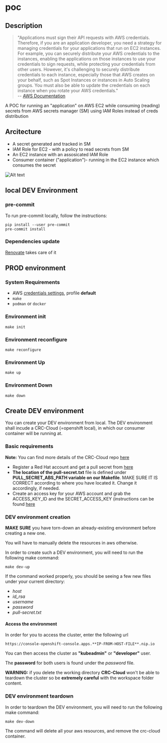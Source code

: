 # poc

## Description

> "Applications must sign their API requests with AWS credentials. Therefore,
if you are an application developer, you need a strategy for managing
credentials for your applications that run on EC2 instances. For example, you
can securely distribute your AWS credentials to the instances, enabling the
applications on those instances to use your credentials to sign requests,
while protecting your credentials from other users. However, it's
challenging to securely distribute credentials to each instance, especially
those that AWS creates on your behalf, such as Spot Instances or instances in
Auto Scaling groups. You must also be able to update the credentials on each
instance when you rotate your AWS credentials."
</br>-- [AWS Documentation][1]

A POC for running an "application" on AWS EC2 while consuming (reading) secrets from
AWS secrets manager (SM) using IAM Roles instead of creds distribution

## Arcitecture

- A secret generated and tracked in SM
- IAM Role for EC2 - with a policy to read secrets from SM
- An EC2 instance with an assosicated IAM Role
- Consumer container ("application")- running in the EC2 instance which
  consumes the secret

![Alt text](./static/coffer_poc.png "Diagram")

## local DEV Environment

### pre-commit

To run pre-commit locally, follow the instructions:

```shell
pip install --user pre-commit
pre-commit install
```

### Dependencies update

[Renovate][2] takes care of it

## PROD environment

### System Requirements

- AWS [credentials settings][1], profile __default__
- `make`
- `podman` or `docker`

### Environment init

```shell
make init
```

### Environment reconfigure

```shell
make reconfigure
```

### Environment Up

```shell
make up
```

### Environment Down

```shell
make down
```

[1]: https://docs.aws.amazon.com/AWSEC2/latest/UserGuide/iam-roles-for-amazon-ec2.html
[2]: https://github.com/renovatebot/renovate

## Create DEV environment

You can create your DEV environment from local.
The DEV environment shall incude a CRC-Cloud (=openshift local),
in which our consumer container will be running at.

### Basic requirements

**Note:** You can find more details of the CRC-Cloud repo
[here](https://github.com/crc-org/crc-cloud#crc-cloud---runs-containers-in-the-cloud)

- Register a Red Hat account and get a pull secret from
  [here](https://console.redhat.com/openshift/create/local)
- **The location of the pull-secret.txt** file is defined under
  **PULL_SECRET_ABS_PATH variable on our Makefile**.
  MAKE SURE IT IS CORRECT according to where you have located it. Change it
  accordingly, if needed.
- Create an access key for your AWS account and grab the ACCESS_KEY_ID
  and the SECRET_ACCESS_KEY (instructions can be found
  [here](https://docs.aws.amazon.com/general/latest/gr/aws-sec-cred-types.html)

### DEV environment creation

**MAKE SURE** you have torn-down an already-existing environment before
creating a new one.

You will have to manually delete the resources in aws
otherwise.

In order to create such a DEV environment, you will need to run the following
make command:

```shell
make dev-up
```

If the command worked properly, you should be seeing a few new files
under your current directory:

- _host_
- _id_rsa_
- _username_
- _password_
- _pull-secret.txt_

#### Access the environment

In order for you to access the cluster, enter the following url

`https://console-openshift-console.apps.**IP-FROM-HOST-FILE**.nip.io`

You can then access the cluster as **"kubeadmin"** or **"developer"** user.

The **password** for both users is found under the _password_ file.

**WARNING:** if you delete the working directory **CRC-Cloud** won't be able to
teardown the cluster so be **extremely careful** with the workspace folder content.

### DEV environment teardown

In order to teardown the DEV environment, you will need to run the following
make command:

```shell
make dev-down
```

The command will delete all your aws resources, and remove the crc-cloud container.

